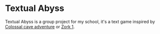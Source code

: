# Textual Abyss

Textual Abyss is a group project for my school, it's a text game inspired by [Colossal cave adventure](https://www.youtube.com/watch?v=O3etkSoHrR8) or [Zork 1](https://www.youtube.com/watch?v=mWNgQdybISA).
